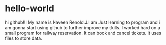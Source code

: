 # hello-world
hi github!!!
My name is Naveen Renold.J.I am Just learning to program and i am gonna start using github to further improve my skills.
I worked hard on a small program for railway reservation.
It can book and cancel tickets.
It uses files to store data.
